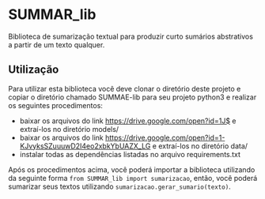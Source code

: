 # SUMMAR_lib

Biblioteca de sumarização textual para produzir curto sumários abstrativos a partir de um texto qualquer.

## Utilização
Para utilizar esta biblioteca você deve clonar o diretório deste projeto e copiar o diretório chamado SUMMAE-lib para seu projeto python3 e realizar os seguintes procedimentos:

* baixar os arquivos do link https://drive.google.com/open?id=1J$
e extraí-los no diretório models/
* baixar os arquivos do link https://drive.google.com/open?id=1-KJvyksSZuuuwD2I4eo2xbkYbUAZX_LG
e extraí-los no diretório data/
* instalar todas as dependências listadas no arquivo requirements.txt

Após os procedimentos acima, você poderá importar a biblioteca utilizando da seguinte forma `from SUMMAR_lib import sumarizacao`, então, você poderá sumarizar seus textos utilizando `sumarizacao.gerar_sumario(texto)`.


